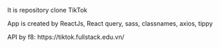 <p>It is repository clone TikTok<p>
<p>App is created by ReactJs, React query, sass, classnames, axios, tippy<p>
API by f8: https://tiktok.fullstack.edu.vn/
